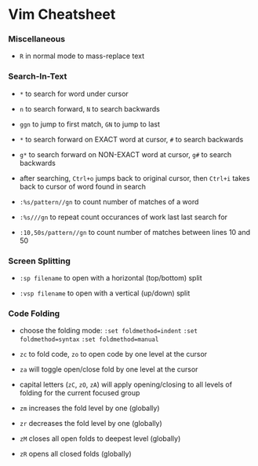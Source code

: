 # Vim Cheatsheet

### Miscellaneous

* `R` in normal mode to mass-replace text


### Search-In-Text

* `*` to search for word under cursor

* `n` to search forward, `N` to search backwards

* `ggn` to jump to first match, `GN` to jump to last

* `*` to search forward on EXACT word at cursor, `#` to search backwards

* `g*` to search forward on NON-EXACT word at cursor, `g#` to search backwards

* after searching, `Ctrl+o` jumps back to original cursor, then `Ctrl+i` takes
  back to cursor of word found in search 

* `:%s/pattern//gn` to count number of matches of a word

* `:%s///gn` to repeat count occurances of work last last search for

* `:10,50s/pattern//gn` to count number of matches between lines 10 and 50


### Screen Splitting

* `:sp filename` to open with a horizontal (top/bottom) split

* `:vsp filename` to open with a vertical (up/down) split


### Code Folding

* choose the folding mode:
`:set foldmethod=indent`
`:set foldmethod=syntax`
`:set foldmethod=manual`

* `zc` to fold code, `zo` to open code by one level at the cursor

* `za` will toggle open/close fold by one level at the cursor

* capital letters (`zC`, `zO`, `zA`) will apply opening/closing to all
  levels of folding for the current focused group

* `zm` increases the fold level by one (globally)

* `zr` decreases the fold level by one (globally)

* `zM` closes all open folds to deepest level (globally)

* `zR` opens all closed folds (globally)
